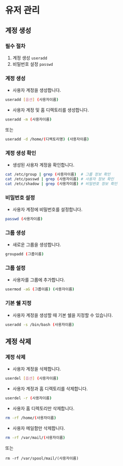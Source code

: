 # 유저 관리
## 계정 생성
### 필수 절차
1. 계정 생성 `useradd`
2. 비밀번호 설정 `passwd`

### 계정 생성
* 사용자 계정을 생성합니다.
```bash
useradd [옵션] (사용자이름)
```
* 사용자 계정 및 홈 디렉토리를 생성합니다.
```bash
useradd -m (사용자이름)
```
또는
```bash
useradd -d /home/(디렉토리명) (사용자이름)
```
### 계정 생성 확인
* 생성된 사용자 계정을 확인합니다.
```bash
cat /etc/group | grep (사용자이름)  # 그룹 정보 확인
cat /etc/passwd | grep (사용자이름) # 사용자 정보 확인
cat /etc/shadow | grep (사용자이름) # 비밀번호 정보 확인
```
### 비밀번호 설정
* 사용자 계정에 비밀번호를 설정합니다.
```bash
passwd (사용자이름)
```
### 그룹 생성
* 새로운 그룹을 생성합니다.
```bash
groupadd (그룹이름)
```
### 그룹 설정
* 사용자를 그룹에 추가합니다.
```bash
usermod -aG (그룹이름) (사용자이름)
```
### 기본 쉘 지정
* 사용자 계정을 생성할 때 기본 쉘을 지정할 수 있습니다.
```bash
useradd -s /bin/bash (사용자이름)
```
## 계정 삭제
### 계정 삭제
* 사용자 계정을 삭제합니다.
```bash
userdel [옵션] (사용자이름)
```
* 사용자 계정과 홈 디렉토리를 삭제합니다.
```bash
userdel -r (사용자이름)
```
* 사용자 홈 디렉토리만 삭제합니다.
```bash
rm -rf /home/(사용자이름)
```
* 사용자 메일함만 삭제합니다.
```bash
rm -rf /var/mail/(사용자이름)
```
또는
```
rm -rf /var/spool/mail/(사용자이름)
```